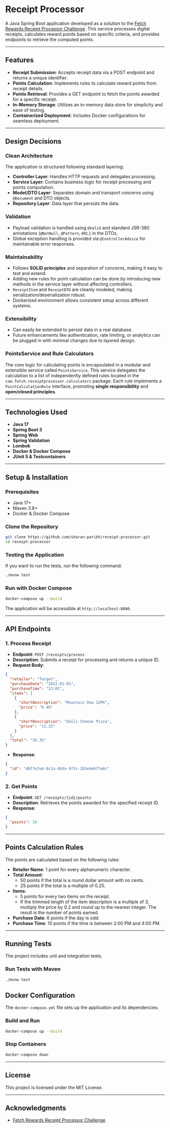 # Receipt Processor

A Java Spring Boot application developed as a solution to the [Fetch Rewards Receipt Processor Challenge](https://github.com/fetch-rewards/receipt-processor-challenge). This service processes digital receipts, calculates reward points based on specific criteria, and provides endpoints to retrieve the computed points.

---

## Features

- **Receipt Submission**: Accepts receipt data via a POST endpoint and returns a unique identifier.
- **Points Calculation**: Implements rules to calculate reward points from receipt details.
- **Points Retrieval**: Provides a GET endpoint to fetch the points awarded for a specific receipt.
- **In-Memory Storage**: Utilizes an in-memory data store for simplicity and ease of testing.
- **Containerized Deployment**: Includes Docker configurations for seamless deployment.

---

## Design Decisions

### Clean Architecture
The application is structured following standard layering:
- **Controller Layer**: Handles HTTP requests and delegates processing.
- **Service Layer**: Contains business logic for receipt processing and points computation.
- **Model/DTO Layer**: Separates domain and transport concerns using `@Document` and DTO objects.
- **Repository Layer**: Data layer that persists the data.

### Validation
- Payload validation is handled using `@Valid` and standard JSR-380 annotations (`@NotNull`, `@Pattern`, etc.) in the DTOs.
- Global exception handling is provided via `@ControllerAdvice` for maintainable error responses.

### Maintainability
- Follows **SOLID principles** and separation of concerns, making it easy to test and extend.
- Adding new rules for point calculation can be done by introducing new methods in the service layer without affecting controllers.
- `ReceiptItem` and `ReceiptDTO` are cleanly modeled, making serialization/deserialization robust.
- Dockerized environment allows consistent setup across different systems.

### Extensibility
- Can easily be extended to persist data in a real database.
- Future enhancements like authentication, rate limiting, or analytics can be plugged in with minimal changes due to layered design.

### PointsService and Rule Calculators

The core logic for calculating points is encapsulated in a modular and extensible service called 
`PointsService`. This service delegates the calculation to a list of independently defined rules 
located in the `com.fetch.receiptprocessor.calculators` package. Each rule implements a `PointCalculationRule` interface, 
promoting **single responsibility** and **open/closed principles**.

---

## Technologies Used

- **Java 17**
- **Spring Boot 3**
- **Spring Web**
- **Spring Validation**
- **Lombok**
- **Docker & Docker Compose**
- **JUnit 5 & Testcontainers**

---

## Setup & Installation

### Prerequisites

- Java 17+
- Maven 3.8+
- Docker & Docker Compose

### Clone the Repository

```bash
git clone https://github.com/sharan-parikh/receipt-processor.git
cd receipt-processor
```

### Testing the Application

If you want to run the tests, run the following command:
```bash
./mvnw test
```

### Run with Docker Compose

```bash
docker-compose up --build
```

The application will be accessible at `http://localhost:8080`.

---

## API Endpoints

### 1. Process Receipt

- **Endpoint**: `POST /receipts/process`
- **Description**: Submits a receipt for processing and returns a unique ID.
- **Request Body**:

```json
{
  "retailer": "Target",
  "purchaseDate": "2022-01-01",
  "purchaseTime": "13:01",
  "items": [
    {
      "shortDescription": "Mountain Dew 12PK",
      "price": "6.49"
    },
    {
      "shortDescription": "Emils Cheese Pizza",
      "price": "12.25"
    }
  ],
  "total": "35.35"
}
```

- **Response**:

```json
{
  "id": "d6f7e7e4-8c1a-4b9a-9f3c-2b5e4e6f7e8c"
}
```

### 2. Get Points

- **Endpoint**: `GET /receipts/{id}/points`
- **Description**: Retrieves the points awarded for the specified receipt ID.
- **Response**:

```json
{
  "points": 28
}
```

---

## Points Calculation Rules

The points are calculated based on the following rules:

- **Retailer Name**: 1 point for every alphanumeric character.
- **Total Amount**:
    - 50 points if the total is a round dollar amount with no cents.
    - 25 points if the total is a multiple of 0.25.
- **Items**:
    - 5 points for every two items on the receipt.
    - If the trimmed length of the item description is a multiple of 3, multiply the price by 0.2 and round up to the nearest integer. The result is the number of points earned.
- **Purchase Date**: 6 points if the day is odd.
- **Purchase Time**: 10 points if the time is between 2:00 PM and 4:00 PM.

---

## Running Tests

The project includes unit and integration tests.

### Run Tests with Maven

```bash
./mvnw test
```

##  Docker Configuration

The `docker-compose.yml` file sets up the application and its dependencies.

### Build and Run

```bash
docker-compose up --build
```

### Stop Containers

```bash
docker-compose down
```

---

## License

This project is licensed under the MIT License.

---

## Acknowledgments

- [Fetch Rewards Receipt Processor Challenge](https://github.com/fetch-rewards/receipt-processor-challenge)
